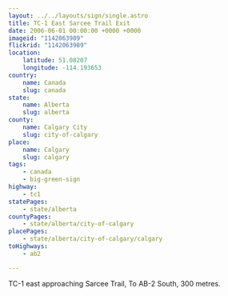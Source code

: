 ```yaml
---
layout: ../../layouts/sign/single.astro
title: TC-1 East Sarcee Trail Exit
date: 2006-06-01 00:00:00 +0000 +0000
imageid: "1142063989"
flickrid: "1142063989"
location:
    latitude: 51.08207
    longitude: -114.193653
country:
    name: Canada
    slug: canada
state:
    name: Alberta
    slug: alberta
county:
    name: Calgary City
    slug: city-of-calgary
place:
    name: Calgary
    slug: calgary
tags:
    - canada
    - big-green-sign
highway:
    - tc1
statePages:
    - state/alberta
countyPages:
    - state/alberta/city-of-calgary
placePages:
    - state/alberta/city-of-calgary/calgary
toHighways:
    - ab2

---
```

TC-1 east approaching Sarcee Trail, To AB-2 South, 300 metres.
